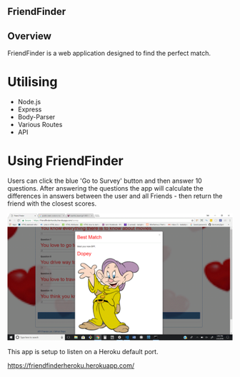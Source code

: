  ## FriendFinder


## Overview
FriendFinder is a web application designed to find the perfect match.

# Utilising
* Node.js
* Express
* Body-Parser
* Various Routes
* API

# Using FriendFinder
Users can click the blue 'Go to Survey' button and then answer 10 questions. After answering the questions the app will calculate the differences in answers between the user and all Friends - then return the friend with the closest scores.

![List of items](app/public/scrnprnt.gif)

 This app is setup to listen on a Heroku default port.

 https://friendfinderheroku.herokuapp.com/

 